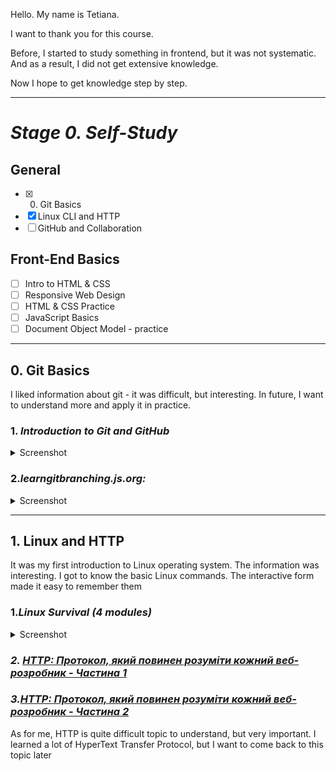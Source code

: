 Hello. My name is Tetiana.


I  want to thank you for this course. 


Before, I started to study something in frontend, but it was not systematic. And as a result, I did not get extensive knowledge. 


Now I hope to get knowledge step by step.
***

# ***Stage 0. Self-Study***
## **General**
- [X] 0. Git Basics
- [X] Linux CLI and HTTP
- [ ] GitHub and Collaboration
## **Front-End Basics**
- [ ] Intro to HTML & CSS
- [ ] Responsive Web Design
- [ ] HTML & CSS Practice
- [ ] JavaScript Basics
- [ ] Document Object Model - practice
***
## **0. Git Basics**
I liked information about git - it was difficult, but interesting. In future, I want to understand more and apply it in practice.

### 1. ***Introduction to Git and GitHub***
 <details>
  <summary>Screenshot</summary>
  <img src="./screenshot/1.png">
  <img src="./screenshot/2.png">
</details>
  
### 2.***learngitbranching.js.org:***

 <details>
  <summary>Screenshot</summary>
  <img src="./screenshot/3.png">
   <img src="./screenshot/4.png">
</details>

***

 ## **1. Linux and HTTP**
It was my first introduction to Linux operating system. The information was interesting. I got to know the basic Linux commands. The interactive form made it easy to remember them
 ### 1.***Linux Survival (4 modules)***
 
   <details>
  <summary>Screenshot</summary>
  <img src="./screenshot/5.png">
  <img src="./screenshot/6.png">
  <img src="./screenshot/7.png">
  <img src="./screenshot/8.png">
</details>

 ### ***2. [HTTP: Протокол, який повинен розуміти кожний веб-розробник - Частина 1](https://code.tutsplus.com/uk/tutorials/http-the-protocol-every-web-developer-must-know-part-1--net-31177)***
  
### ***3.[HTTP: Протокол, який повинен розуміти кожний веб-розробник - Частина 2](https://code.tutsplus.com/uk/tutorials/http-the-protocol-every-web-developer-must-know-part-2--net-31155)***

As for me, HTTP is quite difficult topic to understand, but very important. I learned a lot of HyperText Transfer Protocol, but I want to come back to this topic later